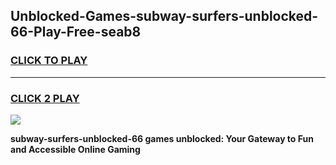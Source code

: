 
## Unblocked-Games-subway-surfers-unblocked-66-Play-Free-seab8
<h3>
<a href="https://premium76.site?title=subway-surfers-unblocked-66&ref=19M">CLICK TO PLAY</a></h3>
<hr>

<h3>
<a href="https://premium76.site?title=subway-surfers-unblocked-66&ref=19M">CLICK 2 PLAY</a>
  
</h3>

<a href="https://premium76.site?title=subway-surfers-unblocked-66&ref=19M"><img src="https://clearcache.store/games.png"></a>


**subway-surfers-unblocked-66 games unblocked: Your Gateway to Fun and Accessible Online Gaming**
